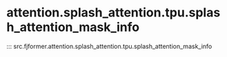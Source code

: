 # attention.splash_attention.tpu.splash_attention_mask_info
::: src.fjformer.attention.splash_attention.tpu.splash_attention_mask_info